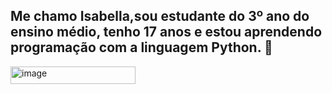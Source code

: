 ## Me chamo Isabella,sou estudante do 3º ano do ensino médio, tenho 17 anos e estou aprendendo programação com a linguagem Python. 👋

<img width="200" height="28" alt="image" src="https://github.com/user-attachments/assets/1d81652f-280f-43f1-9c93-186505ffae54" />


<!--
**altierisa/altierisa** is a ✨ _special_ ✨ repository because its `README.md` (this file) appears on your GitHub profile.

Here are some ideas to get you started:

- 🔭 I’m currently working on ...
- 🌱 I’m currently learning ...
- 👯 I’m looking to collaborate on ...
- 🤔 I’m looking for help with ...
- 💬 Ask me about ...
- 📫 How to reach me: ...
- 😄 Pronouns: ...
- ⚡ Fun fact: ...
-->

